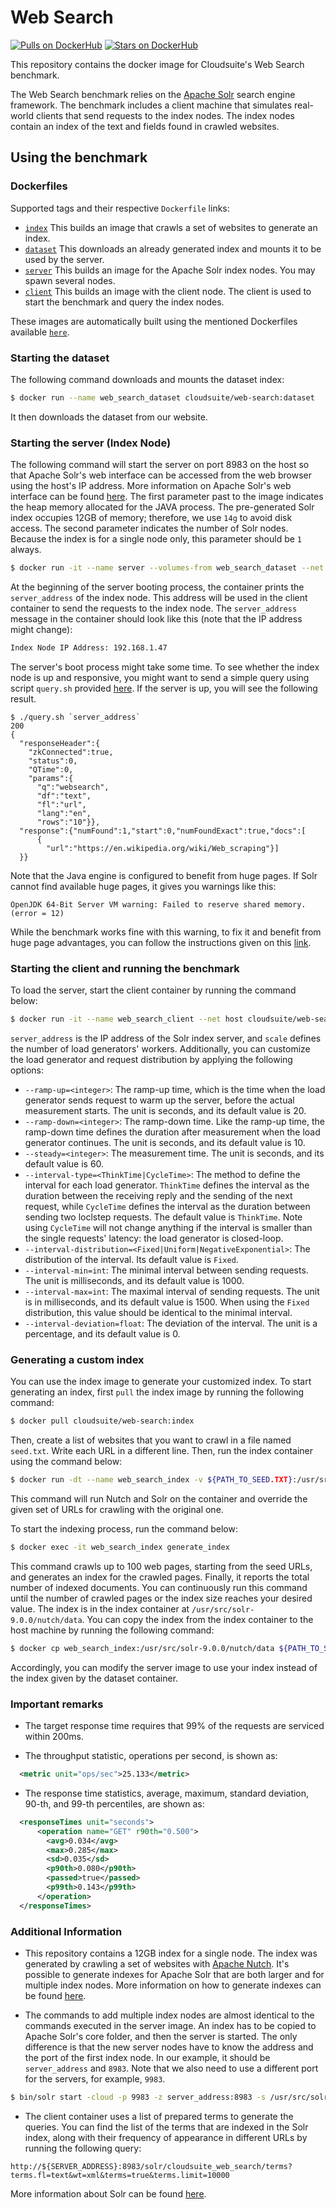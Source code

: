 # Web Search

[![Pulls on DockerHub][dhpulls]][dhrepo]
[![Stars on DockerHub][dhstars]][dhrepo]

This repository contains the docker image for Cloudsuite's Web Search benchmark.

The Web Search benchmark relies on the [Apache Solr][apachesolr] search engine framework. The benchmark includes a client machine that simulates real-world clients that send requests to the index nodes. The index nodes contain an index of the text and fields found in crawled websites.

## Using the benchmark ##

### Dockerfiles ###

Supported tags and their respective `Dockerfile` links:
- [`index`][indexdocker] This builds an image that crawls a set of websites to generate an index.
- [`dataset`][datasetdocker] This downloads an already generated index and mounts it to be used by the server.
- [`server`][serverdocker] This builds an image for the Apache Solr index nodes. You may spawn several nodes.
- [`client`][clientdocker] This builds an image with the client node. The client is used to start the benchmark and query the index nodes.

These images are automatically built using the mentioned Dockerfiles available [`here`][repo].

### Starting the dataset ###

The following command downloads and mounts the dataset index:

 ```sh
 $ docker run --name web_search_dataset cloudsuite/web-search:dataset
 ```

It then downloads the dataset from our website.

### Starting the server (Index Node) ###

The following command will start the server on port 8983 on the host so that Apache Solr's web interface can be accessed from the web browser using the host's IP address. More information on Apache Solr's web interface can be found [here][solrui]. The first parameter past to the image indicates the heap memory allocated for the JAVA process. The pre-generated Solr index occupies 12GB of memory; therefore, we use `14g` to avoid disk access. The second parameter indicates the number of Solr nodes. Because the index is for a single node only, this parameter should be `1` always.

```sh
$ docker run -it --name server --volumes-from web_search_dataset --net host cloudsuite/web-search:server 14g 1
```

At the beginning of the server booting process, the container prints the `server_address` of the index node. This address will be used in the client container to send the requests to the index node. The `server_address` message in the container should look like this (note that the IP address might change):

```sh
Index Node IP Address: 192.168.1.47
```

The server's boot process might take some time. To see whether the index node is up and responsive, you might want to send a simple query using script `query.sh` provided [here](https://github.com/parsa-epfl/cloudsuite/blob/main/benchmarks/web-search/server/files/query.sh). If the server is up, you will see the following result.
```
$ ./query.sh `server_address`
200
{
  "responseHeader":{
    "zkConnected":true,
    "status":0,
    "QTime":0,
    "params":{
      "q":"websearch",
      "df":"text",
      "fl":"url",
      "lang":"en",
      "rows":"10"}},
  "response":{"numFound":1,"start":0,"numFoundExact":true,"docs":[
      {
        "url":"https://en.wikipedia.org/wiki/Web_scraping"}]
  }}
```

Note that the Java engine is configured to benefit from huge pages. If Solr cannot find available huge pages, it gives you warnings like this:

```
OpenJDK 64-Bit Server VM warning: Failed to reserve shared memory. (error = 12)
```

While the benchmark works fine with this warning, to fix it and benefit from huge page advantages, you can follow the instructions given on this [link](https://www.oracle.com/java/technologies/javase/largememory-pages.html). 

### Starting the client and running the benchmark ###

To load the server, start the client container by running the command below:

```sh
$ docker run -it --name web_search_client --net host cloudsuite/web-search:client <server_address> <scale>
```

`server_address` is the IP address of the Solr index server, and `scale` defines the number of load generators' workers. Additionally, you can customize the load generator and request distribution by applying the following options:

- `--ramp-up=<integer>`: The ramp-up time, which is the time when the load generator sends request to warm up the server, before the actual measurement starts. The unit is seconds, and its default value is 20.
- `--ramp-down=<integer>`: The ramp-down time. Like the ramp-up time, the ramp-down time defines the duration after measurement when the load generator continues. The unit is seconds, and its default value is 10.
- `--steady=<integer>`: The measurement time. The unit is seconds, and its default value is 60.
- `--interval-type=<ThinkTime|CycleTime>`: The method to define the interval for each load generator. `ThinkTime` defines the interval as the duration between the receiving reply and the sending of the next request, while `CycleTime` defines the interval as the duration between sending two loclstep requests. The default value is `ThinkTime`. Note using `CycleTime` will not change anything if the interval is smaller than the single requests' latency: the load generator is closed-loop. 
- `--interval-distribution=<Fixed|Uniform|NegativeExponential>`: The distribution of the interval. Its default value is `Fixed`.
- `--interval-min=int`: The minimal interval between sending requests. The unit is milliseconds, and its default value is 1000. 
- `--interval-max=int`: The maximal interval of sending requests. The unit is in milliseconds, and its default value is 1500. When using the `Fixed` distribution, this value should be identical to the minimal interval.
- `--interval-deviation=float`: The deviation of the interval. The unit is a percentage, and its default value is 0.

### Generating a custom index
You can use the index image to generate your customized index. To start generating an index, first `pull` the index image by running the following command:

```sh 
$ docker pull cloudsuite/web-search:index
```
  
Then, create a list of websites that you want to crawl in a file named `seed.txt`. Write each URL in a different line. Then, run the index container using the command below:

```sh
$ docker run -dt --name web_search_index -v ${PATH_TO_SEED.TXT}:/usr/src/apache-nutch-1.18/urls/seed.txt cloudsuite/web-search:index 
```

This command will run Nutch and Solr on the container and override the given set of URLs for crawling with the original one. 

To start the indexing process, run the command below:

```sh
$ docker exec -it web_search_index generate_index
```
   
This command crawls up to 100 web pages, starting from the seed URLs, and generates an index for the crawled pages. Finally, it reports the total number of indexed documents. You can continuously run this command until the number of crawled pages or the index size reaches your desired value. The index is in the index container at `/usr/src/solr-9.0.0/nutch/data`. You can copy the index from the index container to the host machine by running the following command:

```sh
$ docker cp web_search_index:/usr/src/solr-9.0.0/nutch/data ${PATH_TO_SAVE_INDEX}
```
  
Accordingly, you can modify the server image to use your index instead of the index given by the dataset container. 

### Important remarks ###

- The target response time requires that 99% of the requests are serviced within 200ms.

- The throughput statistic, operations per second, is shown as:

```xml
  <metric unit="ops/sec">25.133</metric>
```

- The response time statistics, average, maximum, standard deviation, 90-th, and 99-th percentiles, are shown as:

```xml
  <responseTimes unit="seconds">
      <operation name="GET" r90th="0.500">
        <avg>0.034</avg>
        <max>0.285</max>
        <sd>0.035</sd>
        <p90th>0.080</p90th>
        <passed>true</passed>
        <p99th>0.143</p99th>
      </operation>
  </responseTimes>
```

### Additional Information ###

- This repository contains a 12GB index for a single node. The index was generated by crawling a set of websites with [Apache Nutch][apachenutch]. It's possible to generate indexes for Apache Solr that are both larger and for multiple index nodes. More information on how to generate indexes can be found [here][nutchtutorial].

- The commands to add multiple index nodes are almost identical to the commands executed in the server image. An index has to be copied to Apache Solr's core folder, and then the server is started. The only difference is that the new server nodes have to know the address and the port of the first index node. In our example, it should be `server_address` and `8983`. Note that we also need to use a different port for the servers, for example, `9983`.


```sh
$ bin/solr start -cloud -p 9983 -z server_address:8983 -s /usr/src/solr_cores/ -m 12g
```
- The client container uses a list of prepared terms to generate the queries. You can find the list of the terms that are indexed in the Solr index, along with their frequency of appearance in different URLs by running the following query:

```
http://${SERVER_ADDRESS}:8983/solr/cloudsuite_web_search/terms?terms.fl=text&wt=xml&terms=true&terms.limit=10000
```

More information about Solr can be found [here][solrmanual].

[indexdocker]: https://github.com/parsa-epfl/cloudsuite/tree/main/benchmarks/web-search/index "Index Generator Dockerfile"
[datasetdocker]: https://github.com/parsa-epfl/cloudsuite/tree/main/benchmarks/web-search/dataset "Dataset volume Dockerfile"
[serverdocker]: https://github.com/parsa-epfl/cloudsuite/tree/main/benchmarks/web-search/server "Server Dockerfile"
[clientdocker]: https://github.com/parsa-epfl/cloudsuite/tree/main/benchmarks/web-search/client "Client Dockerfile"
[solrui]: https://solr.apache.org/guide/solr/latest/getting-started/solr-admin-ui.html "Apache Solr UI"
[solrmanual]: https://solr.apache.org/guide/solr/latest/ "Apache Solr Manual"
[nutchtutorial]: https://cwiki.apache.org/confluence/display/NUTCH/NutchTutorial "Nutch Tutorial"
[apachesolr]: https://github.com/apache/solr "Apache Solr"
[apachenutch]: https://github.com/apache/nutch "Apache Nutch"
[repo]: https://github.com/parsa-epfl/cloudsuite/tree/main/benchmarks/web-search "Web Search GitHub Repo"
[dhrepo]: https://hub.docker.com/r/cloudsuite/web-search/ "DockerHub Page"
[dhpulls]: https://img.shields.io/docker/pulls/cloudsuite/web-search.svg "Go to DockerHub Page"
[dhstars]: https://img.shields.io/docker/stars/cloudsuite/web-search.svg "Go to DockerHub Page"
